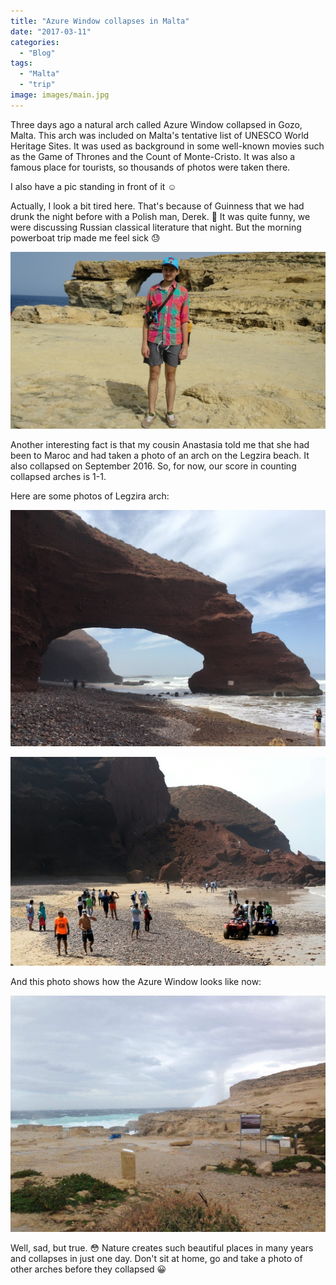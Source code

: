 ```yaml
---
title: "Azure Window collapses in Malta"
date: "2017-03-11"
categories:
  - "Blog"
tags:
  - "Malta"
  - "trip"
image: images/main.jpg
---
```


Three days ago a natural arch called Azure Window collapsed in Gozo, Malta. This arch was included on Malta's tentative list of UNESCO World Heritage Sites. It was used as background in some well-known movies such as the Game of Thrones and the Count of Monte-Cristo. It was also a famous place for tourists, so thousands of photos were taken there.

I also have a pic standing in front of it ☺️

Actually, I look a bit tired here. That's because of Guinness that we had drunk the night before with a Polish man, Derek. 🍻 It was quite funny, we were discussing Russian classical literature that night. But the morning powerboat trip made me feel sick 😓

![Azure Window in Malta](images/me.jpg)

Another interesting fact is that my cousin Anastasia told me that she had been to Maroc and had taken a photo of an arch on the Legzira beach. It also collapsed on September 2016. So, for now, our score in counting collapsed arches is 1-1.

Here are some photos of Legzira arch:

![Legzira beach arch before collapse](images/legzira_arch.jpg)

![Legzira beach arch after collapse](images/legzira_collapsed.jpg)

And this photo shows how the Azure Window looks like now:

![Azure Window after collapse](images/collapsed1.jpg)

Well, sad, but true. 😳 Nature creates such beautiful places in many years and collapses in just one day. Don't sit at home, go and take a photo of other arches before they collapsed 😀
